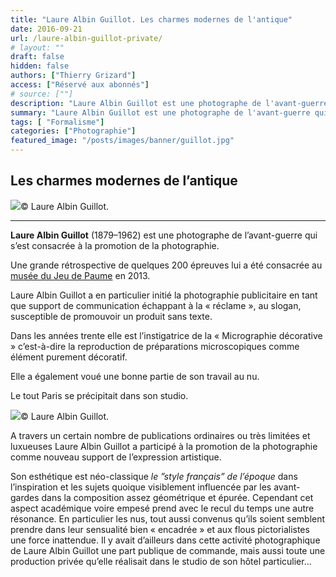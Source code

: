 ```yaml
---
title: "Laure Albin Guillot. Les charmes modernes de l'antique"
date: 2016-09-21
url: /laure-albin-guillot-private/
# layout: ""
draft: false
hidden: false
authors: ["Thierry Grizard"]
access: ["Réservé aux abonnés"]
# source: [""]
description: "Laure Albin Guillot est une photographe de l'avant-guerre qui s'est consacrée à la promotion de la photographie. Elle promu la microphotographie décorative"
summary: "Laure Albin Guillot est une photographe de l'avant-guerre qui s'est consacrée à la promotion de la photographie. Elle promu la microphotographie décorative"
tags: [ "Formalisme"]
categories: ["Photographie"]
featured_image: "/posts/images/banner/guillot.jpg"
---
```

## Les charmes modernes de l’antique

![](/posts/images/guillot/laure-albin-guillot-couple-de-femmes-allongc3a9es-1930-1940-via-drouot.jpg)© Laure Albin Guillot.

---

**Laure Albin Guillot** (1879–1962) est une photographe de l’avant-guerre qui s’est consacrée à la promotion de la photographie.

Une grande rétrospective de quelques 200 épreuves lui a été consacrée au [musée du Jeu de Paume](http://www.jeudepaume.org/?ref=artefields.net) en 2013.

Laure Albin Guillot a en particulier initié la photographie publicitaire en tant que support de communication échappant à la « réclame », au slogan, susceptible de promouvoir un produit sans texte.

Dans les années trente elle est l’instigatrice de la « Micrographie décorative » c’est-à-dire la reproduction de préparations microscopiques comme élément purement décoratif.

Elle a également voué une bonne partie de son travail au nu.

Le tout Paris se précipitait dans son studio.

![](/posts/images/guillot/KB2765_C34_03_U_0-300x223.jpg)© Laure Albin Guillot.

A travers un certain nombre de publications ordinaires ou très limitées et luxueuses Laure Albin Guillot a participé à la promotion de la photographie comme nouveau support de l’expression artistique.

Son esthétique est néo-classique _le ”style français” de l’époque_ dans l’inspiration et les sujets quoique visiblement influencée par les avant-gardes dans la composition assez géométrique et épurée. Cependant cet aspect académique voire empesé prend avec le recul du temps une autre résonance. En particulier les nus, tout aussi convenus qu’ils soient semblent prendre dans leur sensualité bien « encadrée » et aux flous pictorialistes une force inattendue. Il y avait d’ailleurs dans cette activité photographique de Laure Albin Guillot une part publique de commande, mais aussi toute une production privée qu’elle réalisait dans le studio de son hôtel particulier...